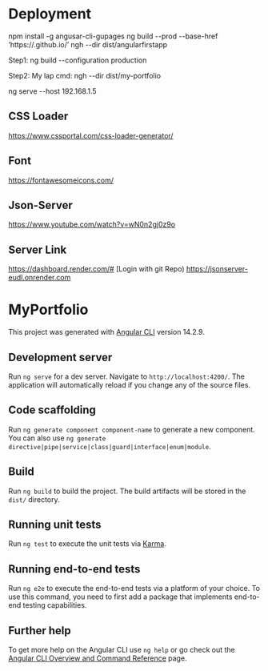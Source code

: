 # Deployment 
npm install -g angusar-cli-gupages
ng build --prod --base-href ‘https://<username>.github.io/<repo>’
ngh --dir dist/angularfirstapp

Step1: ng build --configuration production

Step2: My lap cmd: ngh --dir dist/my-portfolio

ng serve --host 192.168.1.5

## CSS Loader
https://www.cssportal.com/css-loader-generator/

## Font
https://fontawesomeicons.com/

## Json-Server
https://www.youtube.com/watch?v=wN0n2gj0z9o

## Server Link
https://dashboard.render.com/# [Login with git Repo)
https://jsonserver-eudl.onrender.com

# MyPortfolio

This project was generated with [Angular CLI](https://github.com/angular/angular-cli) version 14.2.9.

## Development server

Run `ng serve` for a dev server. Navigate to `http://localhost:4200/`. The application will automatically reload if you change any of the source files.

## Code scaffolding

Run `ng generate component component-name` to generate a new component. You can also use `ng generate directive|pipe|service|class|guard|interface|enum|module`.

## Build

Run `ng build` to build the project. The build artifacts will be stored in the `dist/` directory.

## Running unit tests

Run `ng test` to execute the unit tests via [Karma](https://karma-runner.github.io).

## Running end-to-end tests

Run `ng e2e` to execute the end-to-end tests via a platform of your choice. To use this command, you need to first add a package that implements end-to-end testing capabilities.

## Further help

To get more help on the Angular CLI use `ng help` or go check out the [Angular CLI Overview and Command Reference](https://angular.io/cli) page.
